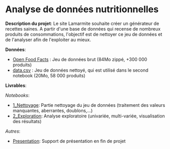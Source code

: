 # Analyse de données nutritionnelles

**Description du projet**:
Le site Lamarmite souhaite créer un générateur de recettes saines. A partir d'une base de données qui recense de nombreux produits de consommations, l'objectif est de nettoyer ce jeu de données et de l'analyser afin de l'exploiter au mieux. 

**Données**:
* [Open Food Facts](https://s3-eu-west-1.amazonaws.com/static.oc-static.com/prod/courses/files/parcours-data-scientist/P2/fr.openfoodfacts.org.products.csv.zip) : Jeu de données brut (84Mo zippé, +300 000 produits)
* [data.csv](data.csv) : Jeu de données nettoyé, qui est utilisé dans le second notebook (20Mo, 58 000 produits)

**Livrables**:

*Notebooks*:
* [1_Nettoyage](1_Nettoyage.ipynb): Partie nettoyage du jeu de données (traitement des valeurs manquantes, aberrantes, doublons,...) 
* [2_Exploration](2_Exploration.ipynb): Analyse exploratoire (univariée, multi-variée, visualisation des résultats)

*Autres*:
* [Presentation](Presentation.pdf): Support de présentation en fin de projet
